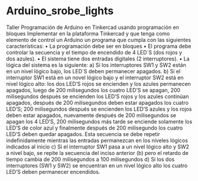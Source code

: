 # Arduino_srobe_lights
Taller Programación de Arduino en Tinkercad usando programación en bloques Implementar en la plataforma Tinkercad y que tenga como elemento de control un Arduino un programa que cumpla con las siguientes características: • La programación debe ser en bloques • El programa debe controlar la secuencia y el tiempo de encendido de 4 LED´S (dos rojos y dos azules). • El sistema tiene dos entradas digitales (2 interruptores). • La lógica del sistema es la siguiente: a) Si los interruptores SW1 y SW2 están en un nivel lógico bajo, los LED´S deben permanecer apagados. b) Si el interruptor SW1 está en un novel lógico bajo y el interruptor SW2 está en nivel lógico alto: los dos LED’S rojos se encienden y los azules permanecen apagados, luego de 200 milisegundos los cuatro LED’S se apagan, 200 milisegundos después se encienden los LED’S rojos y los azules continúan apagados, después de 200 milisegundos deben estar apagados los cuatro LED’S; 200 milisegundos después se encienden los LED’S azules y los rojos deben estar apagados, nuevamente después de 200 milisegundos se apagan los 4 LED’S, 200 milisegundos más tarde se enciende solamente los LED’S de color azul y finalmente después de 200 milisegundo los cuatro LED’S deben quedar apagados. Esta secuencia se debe repetir indefinidamente mientras las entradas permanezcan en los niveles lógicos indicados al inicio c) Si el interruptor SW1 pasa a un nivel lógico alto y SW2 a nivel bajo, se repite la secuencia del inciso anterior (b) pero el retardo de tiempo cambia de 200 milisegundos a 100 milisegundos d) Si los dos interruptores (SW1 y SW2) se encuentran en un nivel lógico alto los cuatro LED’S deben permanecer encendidos.
